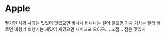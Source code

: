 # Apple
빨가면 사과 사과는 맛있어
맛있으면 바나나 바나나는 길어
길으면 기차 기차는 빨라
빠르면 비행기
비행기는 재밌어
재밌으면 재미교포
으이구.... 노잼...
잼은 맛있지
